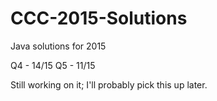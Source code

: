# CCC-2015-Solutions
Java solutions for 2015

Q4 - 14/15
Q5 - 11/15

Still working on it; I'll probably pick this up later.

